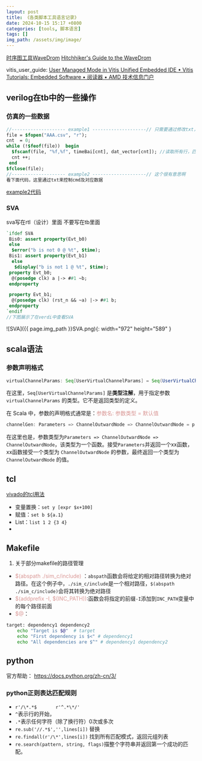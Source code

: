 ```yaml
---
layout: post
title: 《各类脚本工具语言记录》
date: 2024-10-15 15:17 +0800
categories: [tools, 脚本语言]
tags: []
img_path: /assets/img/image/
---
```


[时序图工具WaveDrom](https://mbb.eet-china.com/forum/topic/112730_1_1.html)
[Hitchhiker's Guide to the WaveDrom](https://wavedrom.com/tutorial.html)

vitis_user_guide: [User Managed Mode in Vitis Unified Embedded IDE • Vitis Tutorials: Embedded Software • 阅读器 • AMD 技术信息门户](https://docs.amd.com/r/en-US/Vitis-Tutorials-Embedded-Software/User-Managed-Mode-in-Vitis-Unified-Embedded-IDE)

## verilog在tb中的一些操作

### 仿真的一些数据

```systemverilog
//-------------------- example1 --------------------// 只需要通过修改txt，不用重新编译来仿真
file = $fopen("AAA.csv", "r"); 
cnt  = 0;
while (!$feof(file))  begin
  $fscanf(file, "%f,%f", timeBai[cnt], dat_vector[cnt]); //读取所有行，匹配格式为%f,%f
  cnt ++;
 end
$fclose(file);
//-------------------- example2 --------------------// 这个很有意思啊
看下面代码，这里通过txt来控制cmd及对应数据
```
[example2代码](../../assets/code/数字IC设计入门配套代码/3.20_script/cmd_host.v)

### SVA
sva写在rtl（设计）里面 不要写在tb里面

```systemverilog
`ifdef SVA
 Bis0: assert property(Evt_b0)
 else
  $error("b is not 0 @ %t", $time);
 Bis1: assert property(Evt_b1)
  else
   $display("b is not 1 @ %t", $time);
 property Evt_b0;
  @(posedge clk) a |-> ##1 ~b;       
 endproperty

 property Evt_b1;
  @(posedge clk) (rst_n && ~a) |-> ##1 b;
 endproperty
`endif
//下图展示了在verdi中查看SVA
```

![SVA]({{ page.img_path }}SVA.png){: width="972" height="589" }



## scala语法

### 参数声明格式
```scala
virtualChannelParams: Seq[UserVirtualChannelParams] = Seq(UserVirtualChannelParams())
```

在这里，`Seq[UserVirtualChannelParams]` 是**类型注解**，用于指定参数 `virtualChannelParams` 的类型。它不是返回类型的定义。

在 Scala 中，参数的声明格式通常是：<font color="#d99694">参数名: 参数类型 = 默认值</font>

```scala
channelGen: Parameters => ChannelOutwardNode => ChannelOutwardNode = p => u => u
```

在这里也是，参数类型为`Parameters => ChannelOutwardNode => ChannelOutwardNode`，该类型为一个函数。接受`Parameters`并返回一个xx函数，xx函数接受一个类型为 `ChannelOutwardNode` 的参数，最终返回一个类型为 `ChannelOutwardNode` 的值。







## tcl
[vivado的tcl用法](https://blog.csdn.net/FPGADesigner/article/details/75304641)
- 变量置换：`set y [expr $x+100]`
- 赋值：`set b ${a.1}`
- List：`list 1 2 {3 4}`
- 


## Makefile
1. 关于部分makefile的路径管理
- <font color="#d99694">\$(abspath ./sim_c/include)</font> ：`abspath`函数会将给定的相对路径转换为绝对路径。在这个例子中，`./sim_c/include`是一个相对路径，`$(abspath ./sim_c/include)`会将其转换为绝对路径
- <font color="#d99694">\$(addprefix -I, $(INC_PATH))</font>:函数会将指定的前缀`-I`添加到`INC_PATH`变量中的每个路径前面
- <font color="#d99694">$@</font>：
```sh
target: dependency1 dependency2
	echo "Target is $@"  # target
	echo "First dependency is $<" # dependency1
	echo "All dependencies are $^" # dependency1 dependency2
```

## python
官方帮助：
https://docs.python.org/zh-cn/3/

### python正则表达匹配规则
* `r'/\*.*$       r'^.*\*/'`
*  `^`表示行的开始，
* `.*`表示任何字符（除了换行符）0次或多次
 * `re.sub('//.*$','',lines[i])`  替换
 * `re.findall(r'/\*',lines[i])`  找到所有匹配模式，返回元组列表
 * `re.search(pattern, string, flags)`描整个字符串并返回第一个成功的匹配。
